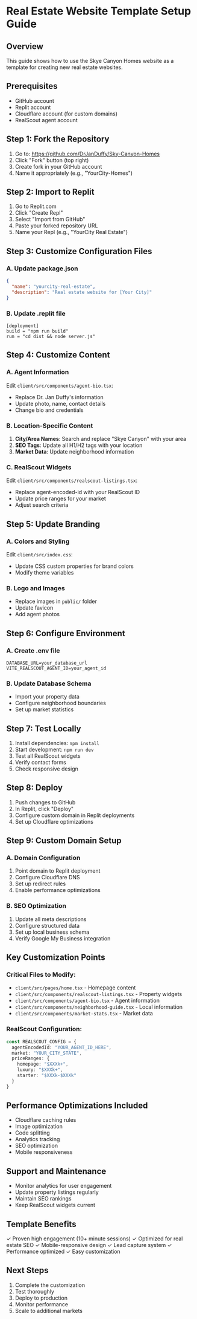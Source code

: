 # Real Estate Website Template Setup Guide

## Overview
This guide shows how to use the Skye Canyon Homes website as a template for creating new real estate websites.

## Prerequisites
- GitHub account
- Replit account
- Cloudflare account (for custom domains)
- RealScout agent account

## Step 1: Fork the Repository

1. Go to: https://github.com/DrJanDuffy/Sky-Canyon-Homes
2. Click "Fork" button (top right)
3. Create fork in your GitHub account
4. Name it appropriately (e.g., "YourCity-Homes")

## Step 2: Import to Replit

1. Go to Replit.com
2. Click "Create Repl"
3. Select "Import from GitHub"
4. Paste your forked repository URL
5. Name your Repl (e.g., "YourCity Real Estate")

## Step 3: Customize Configuration Files

### A. Update package.json
```json
{
  "name": "yourcity-real-estate",
  "description": "Real estate website for [Your City]"
}
```

### B. Update .replit file
```
[deployment]
build = "npm run build"
run = "cd dist && node server.js"
```

## Step 4: Customize Content

### A. Agent Information
Edit `client/src/components/agent-bio.tsx`:
- Replace Dr. Jan Duffy's information
- Update photo, name, contact details
- Change bio and credentials

### B. Location-Specific Content
1. **City/Area Names**: Search and replace "Skye Canyon" with your area
2. **SEO Tags**: Update all H1/H2 tags with your location
3. **Market Data**: Update neighborhood information

### C. RealScout Widgets
Edit `client/src/components/realscout-listings.tsx`:
- Replace agent-encoded-id with your RealScout ID
- Update price ranges for your market
- Adjust search criteria

## Step 5: Update Branding

### A. Colors and Styling
Edit `client/src/index.css`:
- Update CSS custom properties for brand colors
- Modify theme variables

### B. Logo and Images
- Replace images in `public/` folder
- Update favicon
- Add agent photos

## Step 6: Configure Environment

### A. Create .env file
```
DATABASE_URL=your_database_url
VITE_REALSCOUT_AGENT_ID=your_agent_id
```

### B. Update Database Schema
- Import your property data
- Configure neighborhood boundaries
- Set up market statistics

## Step 7: Test Locally

1. Install dependencies: `npm install`
2. Start development: `npm run dev`
3. Test all RealScout widgets
4. Verify contact forms
5. Check responsive design

## Step 8: Deploy

1. Push changes to GitHub
2. In Replit, click "Deploy"
3. Configure custom domain in Replit deployments
4. Set up Cloudflare optimizations

## Step 9: Custom Domain Setup

### A. Domain Configuration
1. Point domain to Replit deployment
2. Configure Cloudflare DNS
3. Set up redirect rules
4. Enable performance optimizations

### B. SEO Optimization
1. Update all meta descriptions
2. Configure structured data
3. Set up local business schema
4. Verify Google My Business integration

## Key Customization Points

### Critical Files to Modify:
- `client/src/pages/home.tsx` - Homepage content
- `client/src/components/realscout-listings.tsx` - Property widgets
- `client/src/components/agent-bio.tsx` - Agent information
- `client/src/components/neighborhood-guide.tsx` - Local information
- `client/src/components/market-stats.tsx` - Market data

### RealScout Configuration:
```typescript
const REALSCOUT_CONFIG = {
  agentEncodedId: "YOUR_AGENT_ID_HERE",
  market: "YOUR_CITY_STATE",
  priceRanges: {
    homepage: "$XXXk+",
    luxury: "$XXXk+",
    starter: "$XXXk-$XXXk"
  }
}
```

## Performance Optimizations Included

- Cloudflare caching rules
- Image optimization
- Code splitting
- Analytics tracking
- SEO optimization
- Mobile responsiveness

## Support and Maintenance

- Monitor analytics for user engagement
- Update property listings regularly
- Maintain SEO rankings
- Keep RealScout widgets current

## Template Benefits

✓ Proven high engagement (10+ minute sessions)
✓ Optimized for real estate SEO
✓ Mobile-responsive design
✓ Lead capture system
✓ Performance optimized
✓ Easy customization

## Next Steps

1. Complete the customization
2. Test thoroughly
3. Deploy to production
4. Monitor performance
5. Scale to additional markets